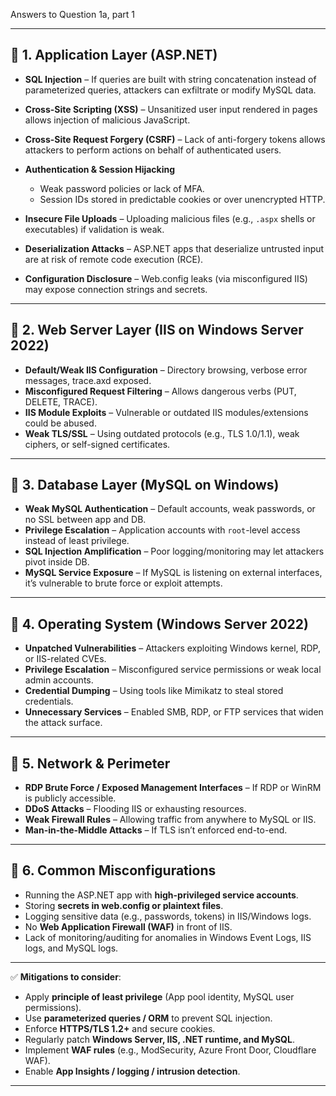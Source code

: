 Answers to Question 1a, part 1

---

## 🔹 1. Application Layer (ASP.NET)

* **SQL Injection** – If queries are built with string concatenation instead of parameterized queries, attackers can exfiltrate or modify MySQL data.
* **Cross-Site Scripting (XSS)** – Unsanitized user input rendered in pages allows injection of malicious JavaScript.
* **Cross-Site Request Forgery (CSRF)** – Lack of anti-forgery tokens allows attackers to perform actions on behalf of authenticated users.
* **Authentication & Session Hijacking**

  * Weak password policies or lack of MFA.
  * Session IDs stored in predictable cookies or over unencrypted HTTP.
* **Insecure File Uploads** – Uploading malicious files (e.g., `.aspx` shells or executables) if validation is weak.
* **Deserialization Attacks** – ASP.NET apps that deserialize untrusted input are at risk of remote code execution (RCE).
* **Configuration Disclosure** – Web.config leaks (via misconfigured IIS) may expose connection strings and secrets.

---

## 🔹 2. Web Server Layer (IIS on Windows Server 2022)

* **Default/Weak IIS Configuration** – Directory browsing, verbose error messages, trace.axd exposed.
* **Misconfigured Request Filtering** – Allows dangerous verbs (PUT, DELETE, TRACE).
* **IIS Module Exploits** – Vulnerable or outdated IIS modules/extensions could be abused.
* **Weak TLS/SSL** – Using outdated protocols (e.g., TLS 1.0/1.1), weak ciphers, or self-signed certificates.

---

## 🔹 3. Database Layer (MySQL on Windows)

* **Weak MySQL Authentication** – Default accounts, weak passwords, or no SSL between app and DB.
* **Privilege Escalation** – Application accounts with `root`-level access instead of least privilege.
* **SQL Injection Amplification** – Poor logging/monitoring may let attackers pivot inside DB.
* **MySQL Service Exposure** – If MySQL is listening on external interfaces, it’s vulnerable to brute force or exploit attempts.

---

## 🔹 4. Operating System (Windows Server 2022)

* **Unpatched Vulnerabilities** – Attackers exploiting Windows kernel, RDP, or IIS-related CVEs.
* **Privilege Escalation** – Misconfigured service permissions or weak local admin accounts.
* **Credential Dumping** – Using tools like Mimikatz to steal stored credentials.
* **Unnecessary Services** – Enabled SMB, RDP, or FTP services that widen the attack surface.

---

## 🔹 5. Network & Perimeter

* **RDP Brute Force / Exposed Management Interfaces** – If RDP or WinRM is publicly accessible.
* **DDoS Attacks** – Flooding IIS or exhausting resources.
* **Weak Firewall Rules** – Allowing traffic from anywhere to MySQL or IIS.
* **Man-in-the-Middle Attacks** – If TLS isn’t enforced end-to-end.

---

## 🔹 6. Common Misconfigurations

* Running the ASP.NET app with **high-privileged service accounts**.
* Storing **secrets in web.config or plaintext files**.
* Logging sensitive data (e.g., passwords, tokens) in IIS/Windows logs.
* No **Web Application Firewall (WAF)** in front of IIS.
* Lack of monitoring/auditing for anomalies in Windows Event Logs, IIS logs, and MySQL logs.

---

✅ **Mitigations to consider**:

* Apply **principle of least privilege** (App pool identity, MySQL user permissions).
* Use **parameterized queries / ORM** to prevent SQL injection.
* Enforce **HTTPS/TLS 1.2+** and secure cookies.
* Regularly patch **Windows Server, IIS, .NET runtime, and MySQL**.
* Implement **WAF rules** (e.g., ModSecurity, Azure Front Door, Cloudflare WAF).
* Enable **App Insights / logging / intrusion detection**.

---
